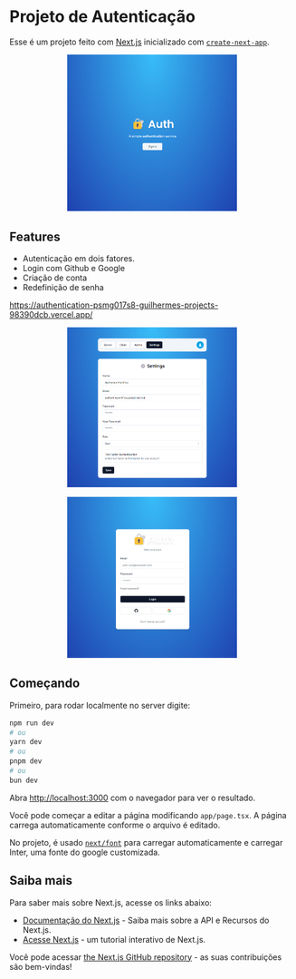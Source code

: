 # Projeto de Autenticação


Esse é um projeto feito com [Next.js](https://nextjs.org/) inicializado com [`create-next-app`](https://github.com/vercel/next.js/tree/canary/packages/create-next-app).

<p align="center">
<img src="public/image1.png"  width="300">
</p>

## Features

- Autenticação em dois fatores.
- Login com Github e Google
- Criação de conta
- Redefinição de senha

https://authentication-psmg017s8-guilhermes-projects-98390dcb.vercel.app/

<p align="center">
<img src="public/image2.png"  width="300">
</p>

<p align="center">
<img src="public/image3.png"  width="300">
</p>


## Começando

Primeiro, para rodar localmente no server digite:

```bash
npm run dev
# ou
yarn dev
# ou
pnpm dev
# ou
bun dev
```

Abra [http://localhost:3000](http://localhost:3000) com o navegador para ver o resultado.

Você pode começar a editar a página modificando  `app/page.tsx`. A página carrega automaticamente conforme o arquivo é editado.

No projeto, é usado [`next/font`](https://nextjs.org/docs/basic-features/font-optimization) para carregar automaticamente e carregar Inter, uma fonte do google customizada.

## Saiba mais

Para saber mais sobre Next.js, acesse os links abaixo:

- [Documentação do Next.js](https://nextjs.org/docs) - Saiba mais sobre a API e Recursos do Next.js.
- [Acesse Next.js](https://nextjs.org/learn) - um tutorial interativo de Next.js.

Você pode acessar [the Next.js GitHub repository](https://github.com/vercel/next.js/) - as suas contribuições são bem-vindas!
